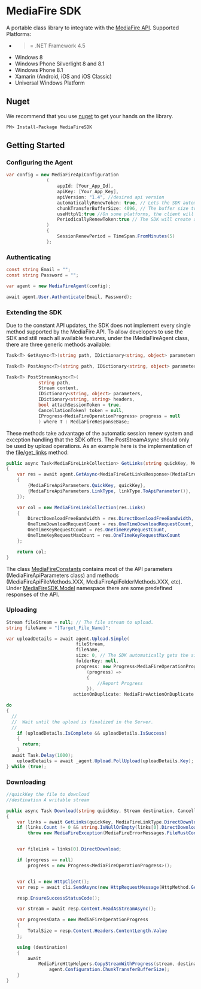 # MediaFire SDK

A portable class library to integrate with the [MediaFire API](http://www.mediafire.com/developers/core_api/1.4/getting_started/).
Supported Platforms:

- >= .NET Framework 4.5
- Windows 8
- Windows Phone Silverlight 8 and 8.1
- Windows Phone 8.1
- Xamarin (Android, iOS and iOS Classic)
- Universal Windows Platform 

## Nuget
We recommend that you use [nuget](https://www.nuget.org/packages/MediaFireSDK/) to get your hands on the library.

    PM> Install-Package MediaFireSDK

## Getting Started

### Configuring the Agent
```c#
var config = new MediaFireApiConfiguration
               (
                   appId: [Your_App_Id],
                   apiKey: [Your_App_Key],
                   apiVersion: "1.4", //desired api version
                   automaticallyRenewToken: true, // Lets the SDK automatically renew the session token.
                   chunkTransferBufferSize: 4096, // The buffer size to be used on Download and Upload operations.
                   useHttpV1:true //On some platforms, the client will throw the error "The server committed a protocol violation. Section=ResponseStatusLine". In that cases set this property to true. 
                   PeriodicallyRenewToken:true // The SDK will create a Task that will renew the token every **SessionRenewPeriod**.
               )
               {
	               SessionRenewPeriod = TimeSpan.FromMinutes(5)
			   };
```

### Authenticating
```c#
const string Email = "";
const string Password = "";

var agent = new MediaFireAgent(config);

await agent.User.Authenticate(Email, Password);


```

### Extending the SDK
Due to the constant API updates, the SDK does not implement every single method supported by the MediaFire API. To allow developers to use the SDK and still reach all available features, under the IMediaFireAgent  class, there are three generic methods available:

```c#
Task<T> GetAsync<T>(string path, IDictionary<string, object> parameters = null, bool attachSessionToken = true) where T : MediaFireResponseBase;

Task<T> PostAsync<T>(string path, IDictionary<string, object> parameters = null, bool attachSessionToken = true) where T : MediaFireResponseBase;

Task<T> PostStreamAsync<T>(
            string path, 
            Stream content, 
            IDictionary<string, object> parameters, 
            IDictionary<string, string> headers, 
            bool attachSessionToken = true,
            CancellationToken? token = null,
            IProgress<MediaFireOperationProgress> progress = null 
            ) where T : MediaFireResponseBase;
```

These methods take advantage of the automatic session renew system and exception handling that the SDK offers. The PostStreamAsync should only be used by upload operations. As an example here is the implementation of the [file/get_links](http://www.mediafire.com/developers/core_api/unversioned/file/#get_links) method:

```c#
public async Task<MediaFireLinkCollection> GetLinks(string quickKey, MediaFireLinkType linkType = MediaFireLinkType.All)
{
	var res = await agent.GetAsync<MediaFireGetLinksResponse>(MediaFireApiFileMethods.GetLinks, new Dictionary<string, object>
	{
		{MediaFireApiParameters.QuickKey, quickKey},
		{MediaFireApiParameters.LinkType, linkType.ToApiParameter()},
	});

	var col = new MediaFireLinkCollection(res.Links)
	{
		DirectDownloadFreeBandwidth = res.DirectDownloadFreeBandwidth,
		OneTimeDownloadRequestCount = res.OneTimeDownloadRequestCount,
		OneTimeKeyRequestCount = res.OneTimeKeyRequestCount,
		OneTimeKeyRequestMaxCount = res.OneTimeKeyRequestMaxCount
	};

	return col;
}
```

The class [MediaFireConstants](https://github.com/MediaFire/mediafire-csharp-open-sdk/blob/master/Source/MediaFireSDK/MediaFireConstants.cs) contains most of the API parameters (MediaFireApiParameters class) and methods (MediaFireApiFileMethods.XXX, MediaFireApiFolderMethods.XXX, etc). Under [MediaFireSDK.Model](https://github.com/MediaFire/mediafire-csharp-open-sdk/tree/master/Source/MediaFireSDK/Model) namespace there are some predefined responses of the API.

### Uploading
```c#
Stream fileStream = null; // The file stream to upload.
string fileName = "[Target_File_Name]";

var uploadDetails = await agent.Upload.Simple(
						  fileStream,
						  fileName,
						  size: 0, // The SDK automatically gets the size of the fileStream 
						  folderKey: null,
						  progress: new Progress<MediaFireOperationProgress>(
							  (progress) =>
							  {
								  //Report Progress
							  }),
						 actionOnDuplicate: MediaFireActionOnDuplicate.Replace);

do
{ 
  //
  //  Wait until the upload is finalized in the Server.
  //
	if (uploadDetails.IsComplete && uploadDetails.IsSuccess)
	{
	  return;
	}
  await Task.Delay(1000);
	uploadDetails = await _agent.Upload.PollUpload(uploadDetails.Key);
} while (true);
```

### Downloading
```c#
//quickKey the file to download
//destination A writable stream

public async Task Download(string quickKey, Stream destination, CancellationToken token, IProgress<MediaFireOperationProgress> progress = null)
{
	var links = await GetLinks(quickKey, MediaFireLinkType.DirectDownload);
	if (links.Count != 0 && string.IsNullOrEmpty(links[0].DirectDownload))
		throw new MediaFireException(MediaFireErrorMessages.FileMustContainADirectLink);


	var fileLink = links[0].DirectDownload;

	if (progress == null)
		progress = new Progress<MediaFireOperationProgress>();


	var cli = new HttpClient();
	var resp = await cli.SendAsync(new HttpRequestMessage(HttpMethod.Get, fileLink), HttpCompletionOption.ResponseHeadersRead, token);

	resp.EnsureSuccessStatusCode();

	var stream = await resp.Content.ReadAsStreamAsync();

	var progressData = new MediaFireOperationProgress
	{
		TotalSize = resp.Content.Headers.ContentLength.Value
	};

	using (destination)
	{
		await
			MediaFireHttpHelpers.CopyStreamWithProgress(stream, destination, progress, token, progressData,
				agent.Configuration.ChunkTransferBufferSize);
	}
}

```


